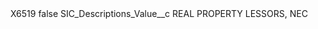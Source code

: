<?xml version="1.0" encoding="UTF-8"?>
<CustomMetadata xmlns="http://soap.sforce.com/2006/04/metadata" xmlns:xsi="http://www.w3.org/2001/XMLSchema-instance" xmlns:xsd="http://www.w3.org/2001/XMLSchema">
    <label>X6519</label>
    <protected>false</protected>
    <values>
        <field>SIC_Descriptions_Value__c</field>
        <value xsi:type="xsd:string">REAL PROPERTY LESSORS, NEC</value>
    </values>
</CustomMetadata>
